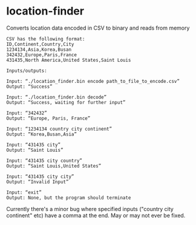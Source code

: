 # location-finder
Converts location data encoded in CSV to binary and reads from memory

```
CSV has the following format:
ID,Continent,Country,City
1234134,Asia,Korea,Busan
342432,Europe,Paris,France
431435,North America,United States,Saint Louis
```

```
Inputs/outputs:

Input: “./location_finder.bin encode path_to_file_to_encode.csv”
Output: “Success”

Input: “./location_finder.bin decode”
Output: “Success, waiting for further input”

Input: “342432”
Output: “Europe, Paris, France”

Input: “1234134 country city continent”
Output: “Korea,Busan,Asia”

Input: “431435 city”
Output: “Saint Louis”

Input: “431435 city country”
Output: “Saint Louis,United States”

Input: “431435 city city”
Output: “Invalid Input”

Input: “exit”
Output: None, but the program should terminate
```

Currently there's a minor bug where specified inputs ("country city continent" etc) have a comma at the end. May or may not ever be fixed.
